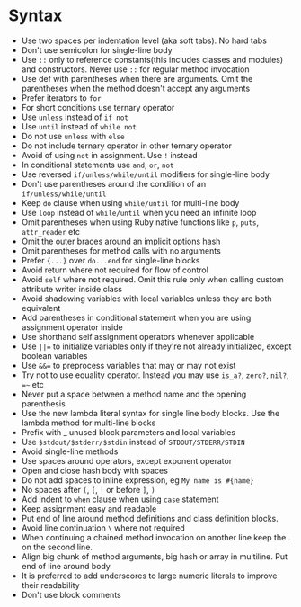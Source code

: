 # Syntax
- Use two spaces per indentation level (aka soft tabs). No hard tabs
- Don't use semicolon for single-line body
- Use `::` only to reference constants(this includes classes and modules) and constructors. Never use `::` for regular method invocation
- Use def with parentheses when there are arguments. Omit the parentheses when the method doesn't accept any arguments
- Prefer iterators to `for`
- For short conditions use ternary operator
- Use `unless` instead of `if not`
- Use `until` instead of `while not`
- Do not use `unless` with `else`
- Do not include ternary operator in other ternary operator
- Avoid of using `not` in assignment. Use `!` instead
- In conditional statements use `and`, `or`, `not`
- Use reversed `if/unless/while/until` modifiers for single-line body
- Don't use parentheses around the condition of an `if/unless/while/until`
- Keep `do` clause when using `while/until` for multi-line body
- Use `loop` instead of `while/until` when you need an infinite loop
- Omit parentheses when using Ruby native functions like `p`, `puts`, `attr_reader` etc
- Omit the outer braces around an implicit options hash
- Omit parentheses for method calls with no arguments
- Prefer `{...}` over `do...end` for single-line blocks
- Avoid return where not required for flow of control
- Avoid `self` where not required. Omit this rule only when calling custom attribute writer inside class
- Avoid shadowing variables with local variables unless they are both equivalent
- Add parentheses in conditional statement when you are using assignment operator inside
- Use shorthand self assignment operators whenever applicable
- Use `||=` to initialize variables only if they're not already initialized, except boolean variables
- Use `&&=` to preprocess variables that may or may not exist
- Try not to use equality operator. Instead you may use `is_a?`, `zero?`, `nil?`, `=~` etc
- Never put a space between a method name and the opening parenthesis
- Use the new lambda literal syntax for single line body blocks. Use the lambda method for multi-line blocks
- Prefix with _ unused block parameters and local variables
- Use `$stdout/$stderr/$stdin` instead of `STDOUT/STDERR/STDIN`
- Avoid single-line methods
- Use spaces around operators, except exponent operator
- Open and close hash body with spaces
- Do not add spaces to inline expression, eg `My name is #{name}`
- No spaces after `(`, `[`, `!` or before `]`, `)`
- Add indent to `when` clause when using `case` statement
- Keep assignment easy and readable
- Put end of line around method definitions and class definition blocks.
- Avoid line continuation `\` where not required
- When continuing a chained method invocation on another line keep the . on the second line.
- Align big chunk of method arguments, big hash or array in multiline. Put end of line around body
- It is preferred to add underscores to large numeric literals to improve their readability
- Don't use block comments